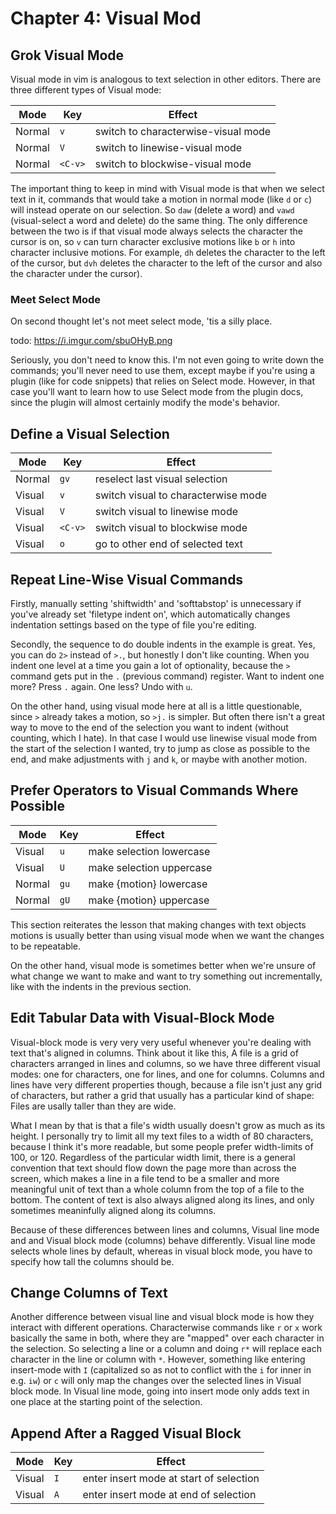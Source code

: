 # Chapter 4: Visual Mod

## Grok Visual Mode

Visual mode in vim is analogous to text selection in other editors.  There are
three different types of Visual mode:

| Mode   | Key     | Effect                              |
|--------|---------|-------------------------------------|
| Normal | `v`     | switch to characterwise-visual mode |
| Normal | `V`     | switch to linewise-visual mode      |
| Normal | `<C-v>` | switch to blockwise-visual mode     |

The important thing to keep in mind with Visual mode is that when we select text
in it, commands that would take a motion in normal mode (like `d` or `c`) will
instead operate on our selection. So `daw` (delete a word) and `vawd`
(visual-select a word and delete) do the same thing. The only difference between
the two is if that visual mode always selects the character the cursor is on, so
`v` can turn character exclusive motions like `b` or `h` into character
inclusive motions. For example, `dh` deletes the character to the left of the
cursor, but `dvh` deletes the character to the left of the cursor and also the
character under the cursor).

### Meet Select Mode

On second thought let's not meet select mode, 'tis a silly place.

todo: https://i.imgur.com/sbuOHyB.png

Seriously, you don't need to know this. I'm not even going to write down the
commands; you'll never need to use them, except maybe if you're using a plugin
(like for code snippets) that relies on Select mode.  However, in that case
you'll want to learn how to use Select mode from the plugin docs, since the
plugin will almost certainly modify the mode's behavior.

## Define a Visual Selection

| Mode   | Key     | Effect                              |
|--------|---------|-------------------------------------|
| Normal | `gv`    | reselect last visual selection      |
| Visual | `v`     | switch visual to characterwise mode |
| Visual | `V`     | switch visual to linewise mode      |
| Visual | `<C-v>` | switch visual to blockwise mode     |
| Visual | `o`     | go to other end of selected text    |

## Repeat Line-Wise Visual Commands

Firstly, manually setting 'shiftwidth' and 'softtabstop' is unnecessary if
you've already set 'filetype indent on', which automatically changes indentation
settings based on the type of file you're editing.

Secondly, the sequence to do double indents in the example is great. Yes,
you can do `2>` instead of `>.`, but honestly I don't like counting. When you
indent one level at a time you gain a lot of optionality, because the `>`
command gets put in the `.` (previous command) register. Want to indent one
more? Press `.` again. One less? Undo with `u`.

On the other hand, using visual mode here at all is a little questionable, since
`>` already takes a motion, so `>j.` is simpler. But often there isn't a great
way to move to the end of the selection you want to indent (without counting,
which I hate). In that case I would use linewise visual mode from the start of
the selection I wanted, try to jump as close as possible to the end, and make
adjustments with `j` and `k`, or maybe with another motion.

## Prefer Operators to Visual Commands Where Possible

| Mode   | Key  | Effect                   |
|--------|------|--------------------------|
| Visual | `u`  | make selection lowercase |
| Visual | `U`  | make selection uppercase |
| Normal | `gu` | make {motion} lowercase  |
| Normal | `gU` | make {motion} uppercase  |

This section reiterates the lesson that making changes with text objects motions
is usually better than using visual mode when we want the changes to be
repeatable.

On the other hand, visual mode is sometimes better when we're unsure of what
change we want to make and want to try something out incrementally, like with
the indents in the previous section.

## Edit Tabular Data with Visual-Block Mode

Visual-block mode is very very very useful whenever you're dealing with text
that's aligned in columns. Think about it like this, A file is a grid of
characters arranged in lines and columns, so we have three different visual
modes: one for characters, one for lines, and one for columns. Columns and lines
have very different properties though, because a file isn't just any grid of
characters, but rather a grid that usually has a particular kind of shape: Files
are usally taller than they are wide.

What I mean by that is that a file's width usually doesn't grow as much as its
height. I personally try to limit all my text files to a width of 80 characters,
because I think it's more readable, but some people prefer width-limits of 100,
or 120.  Regardless of the particular width limit, there is a general convention
that text should flow down the page more than across the screen, which makes a
line in a file tend to be a smaller and more meaningful unit of text than a
whole column from the top of a file to the bottom. The content of text is also
always aligned along its lines, and only sometimes meaninfully aligned along its
columns.

Because of these differences between lines and columns, Visual line mode and and
Visual block mode (columns) behave differently. Visual line mode selects whole
lines by default, whereas in visual block mode, you have to specify how tall the
columns should be.

## Change Columns of Text

Another difference between visual line and visual block mode is how they
interact with different operations. Characterwise commands like `r` or `x`
work basically the same in both, where they are "mapped" over each character in
the selection. So selecting a line or a column and doing `r*` will replace each
character in the line or column with `*`. However, something like entering
insert-mode with `I` (capitalized so as not to conflict with the `i` for inner
in e.g. `iw`) or `c` will only map the changes over the selected lines in Visual
block mode. In Visual line mode, going into insert mode only adds text in one
place at the starting point of the selection.

## Append After a Ragged Visual Block

| Mode   | Key | Effect                                  |
|--------|-----|-----------------------------------------|
| Visual | `I` | enter insert mode at start of selection |
| Visual | `A` | enter insert mode at end of selection   |


